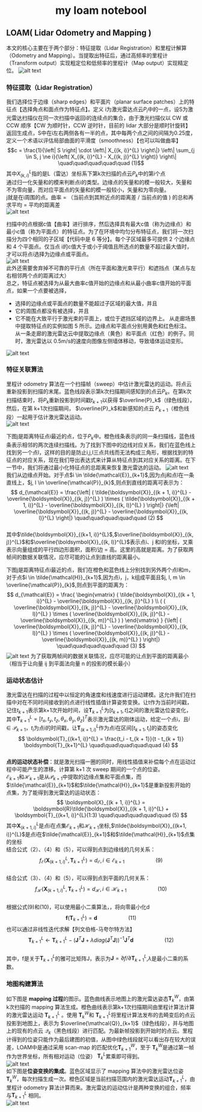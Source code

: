 # <center> my loam notebool </center>

## LOAM( Lidar Odometry and Mapping )   
本文的核心主要在于两个部分：特征提取（Lidar Registration）和里程计解算（Odometry and Mapping）。当提取出特征后，通过高频率的里程计（Transform output）实现粗定位和低频率的里程计（Map output）实现精定位。 
![alt text](image.png)     
### 特征提取（Lidar Registration）   
我们选择位于边缘（sharp edges）和平面片（planar surface patches）上的特征点【选择角点和面点作为特征点】。定义 i为激光雷达点云$P_i$中的一点，设S为激光雷达扫描仪在同一次扫描中返回i的连续点的集合，由于激光扫描仪以 CW 或 CCW 顺序【CW 为顺时针，CCW 逆时针，目前的 lidar 大部分是顺时针旋转】返回生成点，S中在i左右两侧各有一半的点，其中每两个点之间的间隔为0.25度，定义一个术语以评估局部曲面的平滑度（smoothness）【也可以叫做曲率】
$$c = \frac{1}{\left| S \right| \cdot \left\| X_{(k, i)}^{L} \right\|} \left\| \sum_{j \in S, j \ne i}{\left( X_{(k, i)}^{L} - X_{(k, j)}^{L} \right)} \right\| \quad\quad\quad\quad\quad (1)$$
其中$X_{(k, i)}^{L}$指的是L（雷达）坐标系下第k次扫描的点云$P_k$中的第i个点     
通过归一化矢量和的模来判断点i的类型。边缘点的矢量和的模一般较大，矢量和不为零向量，而对应平面点的矢量和的模一般较小，矢量和为零向量。     
j就是在i周围的点。曲率 = （当前点到其附近点的距离差 / 当前点的值 ) 的总和再求平均 = 平均的距离差     
![alt text](image-1.png)    

扫描中的点根据c值【曲率】进行排序，然后选择具有最大c值（称为边缘点）和最小c值（称为平面点）的特征点。为了在环境中均匀分布特征点，我们将一次扫描分为四个相同的子区域【代码中是 6 等分】。每个子区域最多可提供 2 个边缘点和 4 个平面点。仅当点 i的c值大于或小于阈值且所选点的数量不超过最大值时，才可以将点i选择为边缘点或平面点。             
![alt text](image-2.png)     
此外还需要舍弃掉不可靠的平行点（所在平面和激光束平行）和遮挡点（某点与左右相邻两个点的距离过大）    
总之，特征点被选择为从最大曲率c值开始的边缘点和从最小曲率c值开始的平面点，如果一个点要被选择，
- 选择的边缘点或平面点的数量不能超过子区域的最大值，并且
- 它的周围点都没有被选择，并且
- 它不能在大致平行于激光束的平面上，或位于遮挡区域的边界上。
从走廊场景中提取特征点的实例如图 5 所示。边缘点和平面点分别用黄色和红色标注。  从一条走廊的激光雷达云中提取边缘点（黄色）和平面点（红色）的例子。同时，激光雷达以 0.5m/s的速度向图像左侧墙体移动，导致墙体运动变形。


![alt text](image-3.png)         

### 特征关联算法    

里程计 odometry 算法在一个扫描帧（sweep）中估计激光雷达的运动。将点云重新投影到扫描的末尾。蓝色线段表示第k次扫描期间感知到的点云$P_k$。在第k次扫描结束时，将$P_k$重新投影到时间戳$t_{k+1}$以获得 $\overline{P}_k$（绿色线段）。然后，在第 k+1次扫描期间， 
$\overline{P}_k$和新感知的点云 $P_{k+1}$（橙色线段）一起用于估计激光雷达运动。     
![alt text](image-4.png)      

下图j是距离特征点i最近的点，位于$P_k$中。橙色线条表示j的同一条扫描线，蓝色线条表示相邻的两次连续扫描线。为了找到下图中的边线对应关系，我们在蓝色线上找到另一个点l，这样的目的是防止i,j,l三点共线而无法构成三角形，根据找到的特征点的对应关系，现在我们导出表达式来计算从特征点到其对应关系的距离。在下一节中，我们将通过最小化特征点的总距离来恢复激光雷达的运动。
![alt text](image-5.png)     
我们从边缘点开始。对于点$i \in \tilde{\mathcal{E}}_{k+1}$,因为点j和点l在一条直线上，$j, l \in \overline{\mathcal{P}}_{k}$,则点到直线的距离可表示为：   
$$
d_{\mathcal{E}} = \frac{\left| ( \tilde{\boldsymbol{X}}_{(k + 1, i)}^{L} - \overline{\boldsymbol{X}}_{(k, j)}^{L} ) \times ( \tilde{\boldsymbol{X}}_{(k + 1, i)}^{L} - \overline{\boldsymbol{X}}_{(k, l)}^{L} ) \right|} {\left| \overline{\boldsymbol{X}}_{(k, j)}^{L} - \overline{\boldsymbol{X}}_{(k, l)}^{L} \right|} \quad\quad\quad\quad\quad (2)
$$       
其中$\tilde{\boldsymbol{X}}_{(k+1, i)}^{L}$,$\overline{\boldsymbol{X}}_{(k, j)}^{L}$和$\overline{\boldsymbol{X}}_{(k, l)}^{L}$表示点i、j 和l的坐标，叉乘表示向量组成的平行四边形面积，面积/边 = 高。这里的高就是距离。为了获取两帧间的数据关联情况，应尽可能的让点到直线的距离最小。

下图j是距离特征点i最近的点，我们在橙色和蓝色线上分别找到另外两个点l和m，对于点$i \in \tilde{\mathcal{H}}_{k+1}$,因为点i，j，k组成平面且$j, l, m \in \overline{\mathcal{P}}_{k}$,则点到平面的距离为：     
$$
d_{\mathcal{E}} = \frac{
\begin{vmatrix}
( \tilde{\boldsymbol{X}}_{(k + 1, i)}^{L} - \overline{\boldsymbol{X}}_{(k, j)}^{L} ) \\
( ( \overline{\boldsymbol{X}}_{(k, j)}^{L} - \overline{\boldsymbol{X}}_{(k, l)}^{L} ) \times ( \overline{\boldsymbol{X}}_{(k, j)}^{L} - \overline{\boldsymbol{X}}_{(k, m)}^{L} ) )
\end{vmatrix}
} {\left| ( \overline{\boldsymbol{X}}_{(k, j)}^{L} - \overline{\boldsymbol{X}}_{(k, l)}^{L} ) \times ( \overline{\boldsymbol{X}}_{(k, j)}^{L} - \overline{\boldsymbol{X}}_{(k, m)}^{L} ) \right|} \quad\quad\quad\quad\quad (3)
$$
![alt text](image-6.png)
为了获取两帧间的数据关联情况，应尽可能的让点到平面的距离最小（相当于让向量 ij 到平面法向量 n 的投影的模长最小）      

### 运动状态估计     
激光雷达在扫描的过程中以恒定的角速度和线速度进行运动建模。这允许我们在扫描中对在不同时间接收到的点进行线性插值计算姿势变换。让t作为当前时间戳，记住$t_{k+1}$表示第k+1次开始时间，设$\boldsymbol{T}_{k+1}^{L}$为$\left[t_{k+1}, t\right]$之间的激光雷达位姿变化，其中$\boldsymbol{T}_{k+1}^{L} = \left[t_{x}, t_{y}, t_{z}, \theta_{x}, \theta_{y}, \theta_{z}\right]^{T}$表示激光雷达的刚体运动，给定一个点i，且$i \in \mathcal{P}_{k+1}$，$t_i$为点i的时间戳，让$\boldsymbol{T}_{(k+1, i)}^{L}$作为点i在区间$\left[t_{k+1}, t_{i}\right]$的姿态变化     
$$
\boldsymbol{T}_{(k+1, i)}^{L} = \frac{t_i - t_{k + 1}}{t - t_{k + 1}} \boldsymbol{T}_{k+1}^{L} \quad\quad\quad\quad\quad (4)
$$     
**点的运动状态补偿**：就是激光扫描一圈的同时，用线性插值来补偿每个点在运动过程中可能产生的漂移。计算第 k+1 次 sweep 期间的一个点的位姿。    
$\mathcal{E}_{k+1}$和$\mathcal{H}_{k+1}$是从$\mathcal{P}_{k+1}$中提取的边缘点集和平面点集，而$\tilde{\mathcal{E}}_{k+1}$和$\tilde{\mathcal{H}}_{k+1}$是重新投影开始的点集，为了能得到激光雷达的运动状态：
$$
\boldsymbol{X}_{(k + 1, i)}^{L} = \boldsymbol{R}\tilde{\boldsymbol{X}}_{(k + 1, i)}^{L} + \boldsymbol{T}_{(k+1, i)}^{L}(1:3) \quad\quad\quad\quad\quad (5)
$$
其中$\boldsymbol{X}_{(k+1, i)}^{L}$是点i在点集$\mathcal{E}_{k+1}$和$\mathcal{H}_{k+1}$坐标,$\tilde{\boldsymbol{X}}_{(k+1, i)}^{L}$是点i在$\tilde{\mathcal{E}}_{k+1}$和$\tilde{\mathcal{H}}_{k+1}$点集的坐标    
结合公式（2）、（4）和（5），可以得到点到边缘线的几何关系：
$$
f_{\mathcal{E}}(\boldsymbol{X}_{(k + 1, i)}^{L}, \boldsymbol{T}_{k+1}^{L}) = d_{\mathcal{E}}, i \in \mathcal{E}_{k + 1} \quad\quad\quad\quad\quad (9)
$$     
结合公式（3）、（4）和（5），可以得到点到平面的几何关系：
$$
f_{\mathcal{H}}(\boldsymbol{X}_{(k + 1, i)}^{L}, \boldsymbol{T}_{k+1}^{L}) = d_{\mathcal{H}}, i \in \mathcal{H}_{k + 1} \quad\quad\quad\quad\quad (10)
$$      
根据公式(9)和(10)，可以使用最小二乘算法，，将向零最小化d
$$
\boldsymbol{f}(\boldsymbol{T}_{k+1}^{L}) = \boldsymbol{d} \quad\quad\quad\quad\quad (11)
$$
也可以通过非线性迭代求解【列文伯格-马夸尔特方法】
$$
\boldsymbol{T}_{k+1}^{L} \leftarrow \boldsymbol{T}_{k+1}^{L} - (\mathbf{J}^{T}\mathbf{J} + \lambda diag(\mathbf{J}^{T}\mathbf{J}))^{-1}\mathbf{J}^{T}\boldsymbol{d} \quad\quad\quad\quad\quad (12)
$$   
其中，f是关于$\boldsymbol{T}_{k+1}^{L}$的雅可比矩阵J，表示为$\mathbf{J}=\partial f / \partial \boldsymbol{T}_{k+1}^{L}$,$\lambda$是最小二乘的系数。

### 地图构建算法      
如下图是 **mapping 过程**的图示。蓝色曲线表示地图上的激光雷达姿态$\boldsymbol{T}_{k}^{W}$，由第k次扫描的 mapping 算法生成。橙色曲线表示第k+1次扫描期间由里程计算法计算的激光雷达运动 $\boldsymbol{T}_{k+1}^{L}$ 。使用 $\boldsymbol{T}_{k}^{W}$和 $\boldsymbol{T}_{k+1}^{L}$将里程计算法发布的去畸变后的点云投影到地图上，表示为 $\overline{\mathcal{Q}}_{k+1}$（绿色线段），并与地图上的现有的点云 $\mathcal{Q}_{k}$（黑色线段）进行匹配。为最新帧投影到开始时的点云。里程计得到的位姿只能作为最后建图的初值，从图中绿色线段就可以看出存在较大的误差，LOAM中是通过采用 scan-map 的匹配优化$\boldsymbol{T}_{k+1}^{W}$，至于 $\boldsymbol{T}_{k}^{W}$是通过第一帧作为世界坐标，所有相对运动（位姿） $\boldsymbol{T}_{k}^{L}$累乘即可得到。    
 ![alt text](image-7.png)     
如下图是**位姿变换的集成**。蓝色区域显示了 mapping 算法中的激光雷达位姿$\boldsymbol{T}_{k}^{W}$，每次扫描生成一次。橙色区域是当前扫描范围内的激光雷达运动$\boldsymbol{T}_{k+1}^L$，由里程计 odometry 算法计算而来。激光雷达的运动估计是两种变换的组合，频率与$\boldsymbol{T}_{k+1}^L$ 相同。     
 ![alt text](image-8.png)